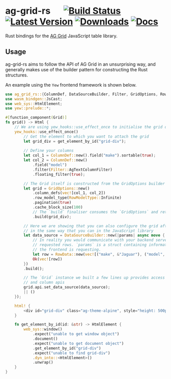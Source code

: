 # ag-grid-rs &emsp; [![Build Status]][actions] [![Latest Version]][crates.io] [![Downloads]][crates.io] [![Docs]][docs.rs]

[Build Status]: https://img.shields.io/github/workflow/status/mfreeborn/ag-grid-rs/CI/main
[actions]: https://github.com/mfreeborn/ag-grid-rs/actions?query=branch%3Amain
[Latest Version]: https://img.shields.io/crates/v/ag-grid-rs.svg
[Downloads]: https://img.shields.io/crates/d/ag-grid-rs.svg
[crates.io]: https://crates.io/crates/ag-grid-rs
[Docs]: https://img.shields.io/badge/docs-latest-blue.svg
[docs.rs]: https://docs.rs/ag-grid-rs/latest/ag_grid_rs

Rust bindings for the [AG Grid](https://www.ag-grid.com/) JavaScript table library.

## Usage

ag-grid-rs aims to follow the API of AG Grid in an unsurprising way, and generally makes use of the builder pattern for constructing the Rust structures.

An example using the `Yew` frontend framework is shown below.

```rust
use ag_grid_rs::{ColumnDef, DataSourceBuilder, Filter, GridOptions, RowData, RowModelType};
use wasm_bindgen::JsCast;
use web_sys::HtmlElement;
use yew::prelude::*;

#[function_component(Grid)]
fn grid() -> Html {
    // We are using yew_hooks::use_effect_once to initialise the grid once on page load
    yew_hooks::use_effect_once()
        // Get the element to which you want to attach the grid
        let grid_div = get_element_by_id("grid-div");
    
        // Define your columns
        let col_1 = ColumnDef::new().field("make").sortable(true);
        let col_2 = ColumnDef::new()
            .field("model")
            .filter(Filter::AgTextColumnFilter)
            .floating_filter(true);

        // The Grid itself is constructed from the GridOptions builder struct
        let grid = GridOptions::new()
            .column_defs(vec![col_1, col_2])
            .row_model_type(RowModelType::Infinite)
            .pagination(true)
            .cache_block_size(100)
            // The `build` finaliser consumes the `GridOptions` and returns a `Grid` instance
            .build(grid_div);

        // Here we are showing that you can also configure the grid after it is built,
        // in the same way that you can in the JavaScript library
        let data_source = DataSourceBuilder::new(|params| async move {
            // In reality you would communicate with your backend server here to retrieve the
            // requested rows. `params` is a struct containing information about which rows
            // the frontend is requesting.
            let row = RowData::new(vec![("make", &"Jaguar"), ("model", &"F-Type")]);
            Ok(vec![row])
        })
        .build();

        // The `Grid` instance we built a few lines up provides access to the underlying grid
        // and column apis
        grid.api.set_data_source(data_source);
        || ()
    });

    html! {
        <div id="grid-div" class="ag-theme-alpine", style="height: 500px"/>
    }

    fn get_element_by_id(id: &str) -> HtmlElement {
        web_sys::window()
            .expect("unable to get window object")
            .document()
            .expect("unable to get document object")
            .get_element_by_id("grid-div")
            .expect("unable to find grid-div")
            .dyn_into::<HtmlElement>()
            .unwrap()
    }
}
```